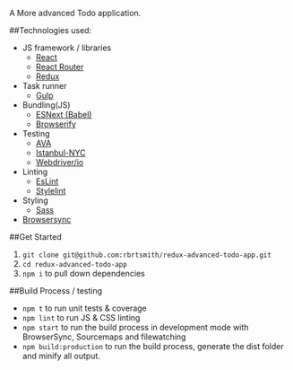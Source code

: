 
A More advanced Todo application.

##Technologies used:
* JS framework / libraries
    * [React](https://facebook.github.io/react/)
    * [React Router](https://github.com/reactjs/react-router)
    * [Redux](http://redux.js.org/docs/introduction/Motivation.html)
* Task runner
    * [Gulp](http://gulpjs.com/)
* Bundling(JS)
    * [ESNext (Babel)](http://babeljs.io/)
    * [Browserify](http://browserify.org/)
* Testing
    * [AVA](https://github.com/avajs/ava)
    * [Istanbul-NYC](https://github.com/istanbuljs/nyc)
    * [Webdriver/io](http://webdriver.io/)
* Linting
    * [EsLint](http://eslint.org/)
    * [Stylelint](https://github.com/stylelint/stylelint)
* Styling
    * [Sass](http://sass-lang.com/)
* [Browsersync](https://www.browsersync.io/)

##Get Started
1. `git clone git@github.com:rbrtsmith/redux-advanced-todo-app.git`
2. `cd redux-advanced-todo-app`
3. `npm i` to pull down dependencies

##Build Process / testing
* `npm t` to run unit tests & coverage
* `npm lint` to run JS & CSS linting
* `npm start` to run the build process in development mode with BrowserSync, Sourcemaps and filewatching
* `npm build:production` to run the build process, generate the dist folder and minify all output.
